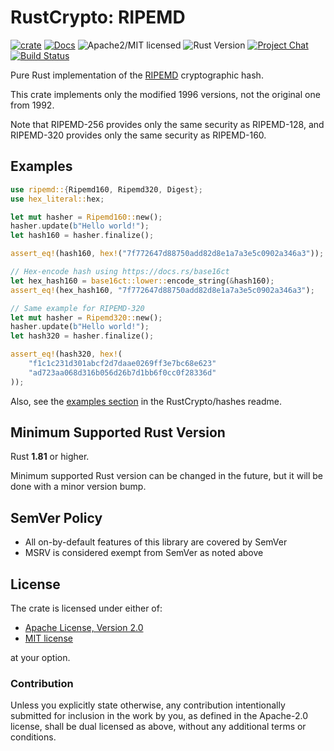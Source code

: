 # RustCrypto: RIPEMD

[![crate][crate-image]][crate-link]
[![Docs][docs-image]][docs-link]
![Apache2/MIT licensed][license-image]
![Rust Version][rustc-image]
[![Project Chat][chat-image]][chat-link]
[![Build Status][build-image]][build-link]

Pure Rust implementation of the [RIPEMD] cryptographic hash.

This crate implements only the modified 1996 versions, not the original
one from 1992.

Note that RIPEMD-256 provides only the same security as RIPEMD-128,
and RIPEMD-320 provides only the same security as RIPEMD-160.

## Examples

```rust
use ripemd::{Ripemd160, Ripemd320, Digest};
use hex_literal::hex;

let mut hasher = Ripemd160::new();
hasher.update(b"Hello world!");
let hash160 = hasher.finalize();

assert_eq!(hash160, hex!("7f772647d88750add82d8e1a7a3e5c0902a346a3"));

// Hex-encode hash using https://docs.rs/base16ct
let hex_hash160 = base16ct::lower::encode_string(&hash160);
assert_eq!(hex_hash160, "7f772647d88750add82d8e1a7a3e5c0902a346a3");

// Same example for RIPEMD-320
let mut hasher = Ripemd320::new();
hasher.update(b"Hello world!");
let hash320 = hasher.finalize();

assert_eq!(hash320, hex!(
    "f1c1c231d301abcf2d7daae0269ff3e7bc68e623"
    "ad723aa068d316b056d26b7d1bb6f0cc0f28336d"
));
```

Also, see the [examples section] in the RustCrypto/hashes readme.

## Minimum Supported Rust Version

Rust **1.81** or higher.

Minimum supported Rust version can be changed in the future, but it will be
done with a minor version bump.

## SemVer Policy

- All on-by-default features of this library are covered by SemVer
- MSRV is considered exempt from SemVer as noted above

## License

The crate is licensed under either of:

* [Apache License, Version 2.0](http://www.apache.org/licenses/LICENSE-2.0)
* [MIT license](http://opensource.org/licenses/MIT)

at your option.

### Contribution

Unless you explicitly state otherwise, any contribution intentionally submitted
for inclusion in the work by you, as defined in the Apache-2.0 license, shall be
dual licensed as above, without any additional terms or conditions.

[//]: # (badges)

[crate-image]: https://img.shields.io/crates/v/ripemd.svg
[crate-link]: https://crates.io/crates/ripemd
[docs-image]: https://docs.rs/ripemd/badge.svg
[docs-link]: https://docs.rs/ripemd/
[license-image]: https://img.shields.io/badge/license-Apache2.0/MIT-blue.svg
[rustc-image]: https://img.shields.io/badge/rustc-1.81+-blue.svg
[chat-image]: https://img.shields.io/badge/zulip-join_chat-blue.svg
[chat-link]: https://rustcrypto.zulipchat.com/#narrow/stream/260041-hashes
[build-image]: https://github.com/RustCrypto/hashes/workflows/ripemd/badge.svg?branch=master
[build-link]: https://github.com/RustCrypto/hashes/actions?query=workflow%3Aripemd160

[//]: # (general links)

[RIPEMD]: https://en.wikipedia.org/wiki/RIPEMD
[examples section]: https://github.com/RustCrypto/hashes#Examples
